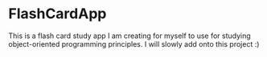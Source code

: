 # FlashCardApp
<p>This is a flash card study app I am creating for myself to use for studying object-oriented programming principles. I will slowly add onto this project :)</p>
